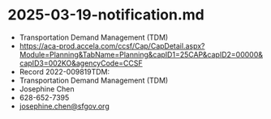 # 2025-03-19-notification.md

* Transportation Demand Management (TDM)
* https://aca-prod.accela.com/ccsf/Cap/CapDetail.aspx?Module=Planning&TabName=Planning&capID1=25CAP&capID2=00000&capID3=002KO&agencyCode=CCSF
* Record 2022-009819TDM: 
* Transportation Demand Management (TDM)
* Josephine Chen
* 628-652-7395
* josephine.chen@sfgov.org


